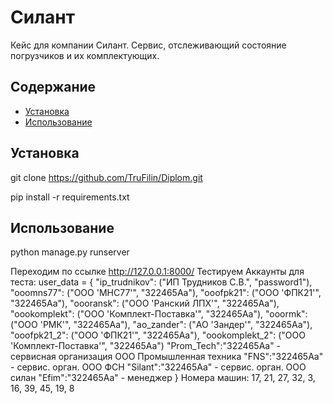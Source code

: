 # Силант

Кейс для компании Силант. Сервис, отслеживающий состояние погрузчиков и их комплектующих.

## Содержание

- [Установка](#установка)
- [Использование](#использование)

## Установка


git clone https://github.com/TruFilin/Diplom.git


pip install -r requirements.txt


## Использование


python manage.py runserver

Переходим по ссылке http://127.0.0.1:8000/
Тестируем
Аккаунты для теста: 
user_data = {
    "ip_trudnikov": ("ИП Трудников С.В.", "password1"),
    "ooomns77": ("ООО 'МНС77'", "322465Aa"),
    "ooofpk21": ("ООО 'ФПК21'", "322465Aa"),
    "oooransk": ("ООО 'Ранский ЛПХ'", "322465Aa"),
    "oookomplekt": ("ООО 'Комплект-Поставка'", "322465Aa"),
    "ooormk": ("ООО 'РМК'", "322465Aa"),
    "ao_zander": ("АО 'Зандер'", "322465Aa"),
    "ooofpk21_2": ("ООО 'ФПК21'", "322465Aa"),
    "oookomplekt_2": ("ООО 'Комплект-Поставка'", "322465Aa")
    "Prom_Tech":"322465Aa" - сервисная организация ООО Промышленная техника
    "FNS":"322465Aa" - сервис. орган. ООО ФСН
    "Silant":"322465Aa" - сервис. орган. ООО силан
    "Efim":"322465Aa" - менеджер
}
Номера машин: 17, 21, 27, 32, 3, 16, 39, 45, 19, 8
